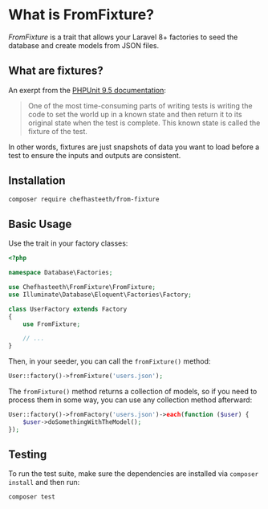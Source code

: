 # What is FromFixture?
*FromFixture* is a trait that allows your Laravel 8+ factories to seed the database and create models from JSON files.

## What are fixtures?
An exerpt from the [PHPUnit 9.5 documentation](https://phpunit.readthedocs.io/en/9.5/fixtures.html):

> One of the most time-consuming parts of writing tests is writing the code to set the world up in a known state and then return it to its original state when the test is complete. This known state is called the fixture of the test.

In other words, fixtures are just snapshots of data you want to load before a test to ensure the inputs and outputs are consistent.

## Installation

```bash
composer require chefhasteeth/from-fixture
```

## Basic Usage
Use the trait in your factory classes:

```php
<?php

namespace Database\Factories;

use Chefhasteeth\FromFixture\FromFixture;
use Illuminate\Database\Eloquent\Factories\Factory;

class UserFactory extends Factory
{
    use FromFixture;

    // ...
}
```

Then, in your seeder, you can call the `fromFixture()` method:

```php
User::factory()->fromFixture('users.json');
```

The `fromFixture()` method returns a collection of models, so if you need to process them in some way, you can use any collection method afterward:

```php
User::factory()->fromFactory('users.json')->each(function ($user) {
    $user->doSomethingWithTheModel();
});
```

## Testing
To run the test suite, make sure the dependencies are installed via `composer install` and then run:

```bash
composer test
```
